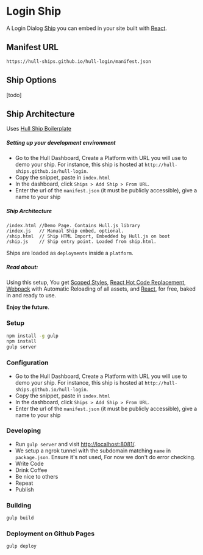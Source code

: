 Login Ship
==========

A Login Dialog [Ship](http://hull.io/ships) you can embed in your site built with [React](http://facebook.github.io/react/). 

## Manifest URL

    https://hull-ships.github.io/hull-login/manifest.json

## Ship Options

[todo]

## Ship Architecture
Uses [Hull Ship Boilerplate](https://github.com/hull-ships/hull-ship-boilerplate/blob/master/README.md)

##### Setting up your development environment

- Go to the Hull Dashboard, Create a Platform with URL you will use to demo your ship. For instance, this ship is hosted at `http://hull-ships.github.io/hull-login`.
- Copy the snippet, paste in `index.html`
- In the dashboard, click `Ships > Add Ship > From URL`.
- Enter the url of the `manifest.json` (it must be publicly accessible), give a name to your ship

##### Ship Architecture
```
/index.html //Demo Page. Contains Hull.js library
/index.js   // Manual Ship embed, optional.
/ship.html  // Ship HTML Import, Embedded by Hull.js on boot
/ship.js    // Ship entry point. Loaded from ship.html.
```

Ships are loaded as `deployments` inside a `platform`.

##### Read about:
Using this setup, You get [Scoped Styles](STYLES_SANDBOX.md), [React Hot Code Replacement](https://github.com/gaearon/react-hot-loader), [Webpack](http://webpack.github.io/) with Automatic Reloading of all assets, and [React](http://facebook.github.io/react/), for free, baked in and ready to use.

__Enjoy the future__.


### Setup

```sh
npm install -g gulp
npm install
gulp server
```

### Configuration

- Go to the Hull Dashboard, Create a Platform with URL you will use to demo your ship. For instance, this ship is hosted at `http://hull-ships.github.io/hull-login`.
- Copy the snippet, paste in `index.html`
- In the dashboard, click `Ships > Add Ship > From URL`.
- Enter the url of the `manifest.json` (it must be publicly accessible), give a name to your ship

### Developing

- Run `gulp server` and visit [http://localhost:8081/](http://localhost:8081/).
- We setup a ngrok tunnel with the subdomain matching `name` in `package.json`. Ensure it's not used, For now we don't do error checking.
- Write Code
- Drink Coffee
- Be nice to others
- Repeat
- Publish

### Building

```sh
gulp build
```

### Deployment on Github Pages

```sh
gulp deploy
```
 
